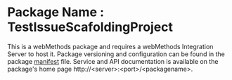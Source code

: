 # Package Name : TestIssueScafoldingProject
This is a webMethods package and requires a webMethods Integration Server to host it. Package versioning and configuration can be found in the package [manifest](./TestIssueScafoldingProject/manifest.v3) file. Service and API documentation is available on the package's home page http://&lt;server&gt;:&lt;port&gt;/&lt;packagename>.